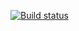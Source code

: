 [![Build status](https://ci.appveyor.com/api/projects/status/khnnd1p0nx72ufml?svg=true)](https://ci.appveyor.com/project/Sapozhnikova-Ksenia/aqa-task2-2)
